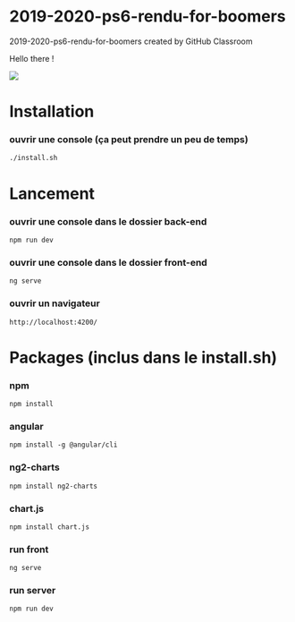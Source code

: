 # 2019-2020-ps6-rendu-for-boomers
2019-2020-ps6-rendu-for-boomers created by GitHub Classroom

Hello there !

![](https://pics.me.me/hello-there-%D0%B5-hello-there-60378639.png)

# Installation
### ouvrir une console (ça peut prendre un peu de temps)
```
./install.sh
```
# Lancement
### ouvrir une console dans le dossier back-end
```
npm run dev
```
### ouvrir une console dans le dossier front-end
```
ng serve
```
### ouvrir un navigateur
```
http://localhost:4200/
```

# Packages (inclus dans le install.sh)

### npm 

```
npm install
```

### angular

```
npm install -g @angular/cli
```

### ng2-charts

```
npm install ng2-charts
```

### chart.js

```
npm install chart.js
```

### run front

```
ng serve
```
### run server

```
npm run dev
```
